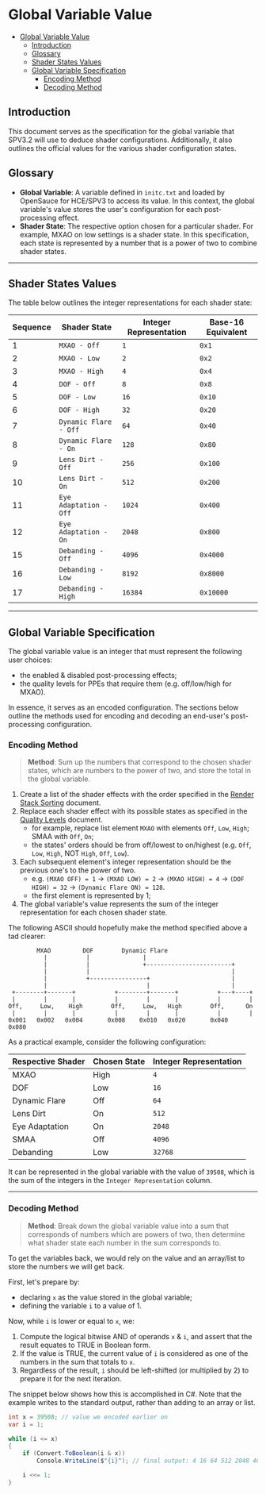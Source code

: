 # Global Variable Value

- [Global Variable Value](#global-variable-value)
    - [Introduction](#introduction)
    - [Glossary](#glossary)
    - [Shader States Values](#shader-states-values)
    - [Global Variable Specification](#global-variable-specification)
        - [Encoding Method](#encoding-method)
        - [Decoding Method](#decoding-method)

## Introduction

This document serves as the specification for the global variable that SPV3.2 will use to deduce shader configurations.
Additionally, it also outlines the official values for the various shader configuration states.

## Glossary

- **Global Variable**: A variable defined in `initc.txt` and loaded by OpenSauce for HCE/SPV3 to access its value. 
  In this context, the global variable's value stores the user's configuration for each post-processing effect.
- **Shader State**: The respective option chosen for a particular shader. For example, MXAO on low settings is a shader
  state. In this specification, each state is represented by a number that is a power of two to combine shader states.

---

## Shader States Values

The table below outlines the integer representations for each shader state:

| Sequence | Shader State           | Integer Representation | Base-16 Equivalent |
| -------- | ---------------------- | ---------------------- | ------------------ |
| 1        | `MXAO - Off`           | `1`                    | `0x1`              |
| 2        | `MXAO - Low`           | `2`                    | `0x2`              |
| 3        | `MXAO - High`          | `4`                    | `0x4`              |
| 4        | `DOF - Off`            | `8`                    | `0x8`              |
| 5        | `DOF - Low`            | `16`                   | `0x10`             |
| 6        | `DOF - High`           | `32`                   | `0x20`             |
| 7        | `Dynamic Flare - Off`  | `64`                   | `0x40`             |
| 8        | `Dynamic Flare - On`   | `128`                  | `0x80`             |
| 9        | `Lens Dirt - Off`      | `256`                  | `0x100`            |
| 10       | `Lens Dirt - On`       | `512`                  | `0x200`            |
| 11       | `Eye Adaptation - Off` | `1024`                 | `0x400`            |
| 12       | `Eye Adaptation - On`  | `2048`                 | `0x800`            |
| 15       | `Debanding - Off`      | `4096`                 | `0x4000`           |
| 16       | `Debanding - Low`      | `8192`                 | `0x8000`           |
| 17       | `Debanding - High`     | `16384`                | `0x10000`          |

---

## Global Variable Specification

The global variable value is an integer that must represent the following user choices:

- the enabled & disabled post-processing effects;
- the quality levels for PPEs that require them (e.g. off/low/high for MXAO).

In essence, it serves as an encoded configuration. The sections below outline the methods used for encoding and decoding
an end-user's post-processing configuration.

### Encoding Method

> **Method**: Sum up the numbers that correspond to the chosen shader states, which are numbers to the power of two, and
> store the total in the global variable.

1. Create a list of the shader effects with the order specified in the [Render Stack Sorting](stack-sort.md) document.
2. Replace each shader effect with its possible states as specified in the [Quality Levels](quality-levels.md) document.
   - for example, replace list element `MXAO` with elements `Off`, `Low`, `High`; SMAA with `Off`, `On`;
   - the states' orders should be from off/lowest to on/highest (e.g. `Off`, `Low`, `High`, NOT `High`, `Off`, `Low`).
3. Each subsequent element's integer representation should be the previous one's to the power of two.
   - e.g. `(MXAO OFF) = 1` -> `(MXAO LOW) = 2` -> `(MXAO HIGH) = 4` -> `(DOF HIGH) = 32` -> `(Dynamic Flare ON) = 128`.
   - the first element is represented by 1; 
4. The global variable's value represents the sum of the integer representation for each chosen shader state.

The following ASCII should hopefully make the method specified above a tad clearer:

```
        MXAO         DOF        Dynamic Flare
          |           |               |
          |           |               +------------------------+
          |           |                                        |
          |           +----------------+                       |
          |                            |                       |
 +--------+-------+           +--------+-------+           +---+----+
 |        |       |           |        |       |           |        |
Off,     Low,    High        Off,     Low,   High        Off,      On
 |        |       |           |        |       |           |        |
0x001   0x002   0x004       0x008    0x010   0x020       0x040    0x080
```

As a practical example, consider the following configuration:

| Respective Shader | Chosen State | Integer Representation |
| ----------------- | ------------ | ---------------------- |
| MXAO              | High         | `4`                    |
| DOF               | Low          | `16`                   |
| Dynamic Flare     | Off          | `64`                   |
| Lens Dirt         | On           | `512`                  |
| Eye Adaptation    | On           | `2048`                 |
| SMAA              | Off          | `4096`                 |
| Debanding         | Low          | `32768`                |

It can be represented in the global variable with the value of `39508`, which is the sum of the integers in the
`Integer Representation` column.

---

### Decoding Method

> **Method**: Break down the global variable value into a sum that corresponds of numbers which are powers of two, then
> determine what shader state each number in the sum corresponds to.

To get the variables back, we would rely on the value and an array/list to store the numbers we will get back.

First, let's prepare by:

- declaring `x` as the value stored in the global variable;
- defining the variable `i` to a value of 1.

Now, while `i` is lower or equal to `x`, we:
  1. Compute the logical bitwise AND of operands `x` & `i`, and assert that the result equates to TRUE in Boolean form.
  2. If the value is TRUE, the current value of `i` is considered as one of the numbers in the sum that totals to `x`.
  3. Regardless of the result, `i` should be left-shifted (or multiplied by 2) to prepare it for the next iteration.

The snippet below shows how this is accomplished in C#. Note that the example writes to the standard output, rather than
adding to an array or list.

```csharp
int x = 39508; // value we encoded earlier on
var i = 1;

while (i <= x)
{
    if (Convert.ToBoolean(i & x))
        Console.WriteLine($"{i}"); // final output: 4 16 64 512 2048 4096 32768

    i <<= 1;
}
```